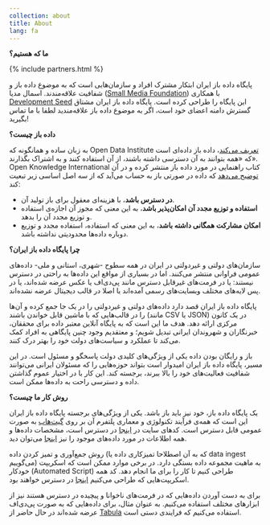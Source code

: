 ```yaml
---
collection: about
title: About
lang: fa
---
```


**ما که هستیم؟**

{% include partners.html %}

پایگاه داده باز ایران ابتکار مشترک افراد و سازمان‌هایی است که به موضوع داده باز و شفافیت علاقه‌مندند. اسمال مدیا ([Small Media Foundation](https://smallmedia.org.uk/)) با همکاری [Development Seed](https://www.developmentseed.org/) این پایگاه را طراحی کرده است. پایگاه داده باز ایران مشتاق گسترش دامنه اعضای خود است، اگر به موضوع داده باز علاقه‌مندید لطفا با ما تماس بگیرید!‌
<br style='clear: both' />

**داده باز چیست؟**

به زبان ساده و همانگونه که  Open Data Institute [تعریف می‌کند](https://theodi.org/guides/what-open-data)، داده باز داده‌ای است که «همه بتوانند به آن دسترسی داشته‌ باشند، از آن استفاده کنند و به اشتراک بگذارند». Open Knowledge International کتاب راهنمایی در مورد داده باز منتشر کرده و در آن [توضیح می‌دهد](http://opendatahandbook.org/guide/en/what-is-open-data/) که داده در صورتی باز به حساب می‌آید که از سه اصل اساسی زیر تبعیت کند:

- **در دسترس باشد**، با هزینه‌ای معقول برای باز تولید آن.
- **استفاده و توزیع مجدد آن امکان‌پذیر باشد**، به این معنی که مجوز آن اجازه‌ی استفاده و توزیع مجدد آن را بدهد.
- **امکان مشارکت همگانی داشته باشد**، به این معنی که استفاده، استفاده مجدد و توزیع دوباره داده‌ها محدودیتی نداشته باشد. 

**چرا پایگاه داده باز ایران؟**

سازمان‌های دولتی و غیردولتی در ایران در همه سطوح -شهری، استانی و ملی- داده‌های عمومی فراوانی منتشر می‌کنند. اما در بسیاری از مواقع این داده‌ها به راحتی در دسترس نیستند: یا در فرمت‌های غیرقابل دسترس مانند پی‌دی‌اف یا عکس عرضه شده‌اند،‌ یا در پس لایه‌های مختلف وبسایت‌های رسمی آمده‌اند یا اصلا در قالب دیجیتال عرضه نشده‌اند.


پایگاه داده باز ایران قصد دارد داده‌های دولتی و غیردولتی را در یک جا جمع کرده و آن‌ها را در قالب‌هایی که با ماشین قابل خواندن باشند (مانند CSV یا JSON) در یک کانون مرکزی ارائه دهد. هدف ما این است که به پایگاه آنلاین معتبر داده برای محققان، خبرنگاران و شهروندان ایرانی تبدیل شویم؛ و معتقدیم وجود چنین پایگاهی به افراد کمک می‌کند تا عملکرد و سیاست‌های دولت خود را بهتر درک کنند.


باز و رایگان بودن داده یکی از ویژگی‌های کلیدی دولت پاسخگو و مسئول است. در این مسیر، پایگاه داده باز ایران امیدوار است بتواند حوزه‌هایی را که مسئولان ایرانی می‌توانند شفافیت فعالیت‌های خود را بالا ببرند، برجسته کند. این کار با در اختیار عموم گذاشتن داده و دسترسی راحت به داده‌ها ممکن است.

**روش کار ما چیست؟**

یک پایگاه داده باز، خود نیز باید باز باشد. یکی از ویژگی‌های برجسته پایگاه داده باز ایران این است که همه‌ی فرآیند تکنولوژی و معماری پلتفرم آن بر روی [گیت‌هاب](https://github.com/iranopendata) به صورت عمومی قابل دسترس است. کدهای سایت در [اینجا](https://github.com/iranopendata/iranopendata.github.io) در دسترس است، مشخصات داده‌ها و همه اطلاعات در مورد داده‌های موجود را نیز [اینجا](https://github.com/iranopendata/catalog) می‌توان دید. 


روش جمع‌آوری و تمیز کردن داده (که به آن اصطلاحا تمیزکاری داده یا data ingest می‌گوییم) به ماهیت مجموعه داده بستگی دارد. در برخی موارد ممکن است که اسکریپت خودکار (Automated Script) طراحی کنیم تا کار را برای ما انجام دهد. کد همه اسکریپت‌هایی که طراحی می‌کنیم [اینجا](https://github.com/iranopendata/ingest) در دسترس خواهند بود. 


برای به دست آوردن داده‌هایی که در فرمت‌های ناخوانا و پیچیده در دسترس هستند نیز از ابزارهای مختلف استفاده می‌کنیم. به عنوان مثال، برای داده‌هایی که به صورت پی‌دی‌اف عرضه شده‌اند در حال حاضر از [Tabula](http://tabula.technology/) استفاده می‌کنیم که فرایندی دستی است. 
